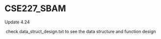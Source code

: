 # CSE227_SBAM
Update 4.24

​	check data_struct_design.txt to see the data structure and function design
